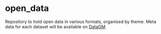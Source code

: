 # open_data
Repository to hold open data in various formats, organised by theme. Meta data for each dataset will be available on [DataGM](https://www.datagm.org.uk).
